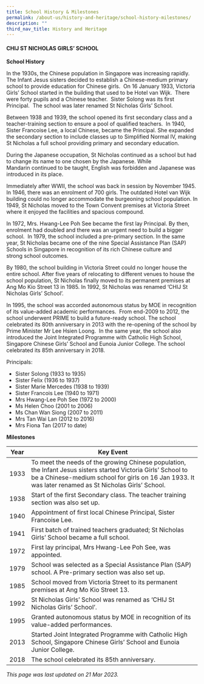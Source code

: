 ```yaml
---
title: School History & Milestones
permalink: /about-us/history-and-heritage/school-history-milestones/
description: ""
third_nav_title: History and Heritage
---
```

#### CHIJ ST NICHOLAS GIRLS’ SCHOOL

**School History**

In the 1930s, the Chinese population in Singapore was increasing rapidly. The Infant Jesus sisters decided to establish a Chinese-medium primary school to provide education for Chinese girls.  On 16 January 1933, Victoria Girls’ School started in the building that used to be Hotel van Wijk.  There were forty pupils and a Chinese teacher.  Sister Solong was its first Principal.  The school was later renamed St Nicholas Girls’ School.

Between 1938 and 1939, the school opened its first secondary class and a teacher-training section to ensure a pool of qualified teachers.  In 1940, Sister Francoise Lee, a local Chinese, became the Principal. She expanded the secondary section to include classes up to Simplified Normal IV, making St Nicholas a full school providing primary and secondary education.

During the Japanese occupation, St Nicholas continued as a school but had to change its name to one chosen by the Japanese. While Mandarin continued to be taught, English was forbidden and Japanese was introduced in its place.

Immediately after WWII, the school was back in session by November 1945. In 1946, there was an enrolment of 700 girls. The outdated Hotel van Wijk building could no longer accommodate the burgeoning school population. In 1949, St Nicholas moved to the Town Convent premises at Victoria Street where it enjoyed the facilities and spacious compound.

In 1972, Mrs. Hwang-Lee Poh See became the first lay Principal. By then, enrolment had doubled and there was an urgent need to build a bigger school.  In 1979, the school included a pre-primary section. In the same year, St Nicholas became one of the nine Special Assistance Plan (SAP) Schools in Singapore in recognition of its rich Chinese culture and strong school outcomes.

By 1980, the school building in Victoria Street could no longer house the entire school. After five years of relocating to different venues to house the school population, St Nicholas finally moved to its permanent premises at Ang Mo Kio Street 13 in 1985. In 1992, St Nicholas was renamed ‘CHIJ St Nicholas Girls’ School’.

In 1995, the school was accorded autonomous status by MOE in recognition of its value-added academic performances.  From end-2009 to 2012, the school underwent PRIME to build a future-ready school. The school celebrated its 80th anniversary in 2013 with the re-opening of the school by Prime Minister Mr Lee Hsien Loong.  In the same year, the school also introduced the Joint Integrated Programme with Catholic High School, Singapore Chinese Girls’ School and Eunoia Junior College. The school celebrated its 85th anniversary in 2018.

Principals:

*   Sister Solong (1933 to 1935)
*   Sister Felix (1936 to 1937)
*   Sister Marie Mercedes (1938 to 1939)
*   Sister Francois Lee (1940 to 1971)
*   Mrs Hwang-Lee Poh See (1972 to 2000)
*   Ms Helen Choo (2001 to 2006)
*   Ms Chan Wan Siong (2007 to 2011)
*   Mrs Tan Wai Lan (2012 to 2016)
*   Mrs Fiona Tan (2017 to date)

**Milestones**



| Year | Key Event |
| ---- | -------- |
| 1933 | To meet the needs of the growing Chinese population, the Infant Jesus sisters started Victoria Girls’ School to be a Chinese-medium school for girls on 16 Jan 1933. It was later renamed as St Nicholas Girls’ School. |
| 1938 | Start of the first Secondary class. The teacher training section was also set up. |
| 1940 | Appointment of first local Chinese Principal, Sister Francoise Lee. |
| 1941 | First batch of trained teachers graduated; St Nicholas Girls’ School became a full school. |
| 1972 | First lay principal, Mrs Hwang-Lee Poh See, was appointed. |
| 1979 | School was selected as a Special Assistance Plan (SAP) school. A Pre-primary section was also set up. |
| 1985 | School moved from Victoria Street to its permanent premises at Ang Mo Kio Street 13. |
| 1992 | St Nicholas Girls’ School was renamed as ‘CHIJ St Nicholas Girls’ School’. |
| 1995 | Granted autonomous status by MOE in recognition of its value-added performances. |
| 2013 | Started Joint Integrated Programme with Catholic High School, Singapore Chinese Girls’ School and Eunoia Junior College. |
| 2018 | The school celebrated its 85th anniversary. |


*This page was last updated on 21 Mar 2023.*